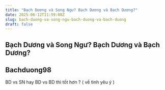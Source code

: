 ```yaml
---
title: "Bạch Dương và Song Ngư? Bạch Dương và Bạch Dương?"
date: 2025-06-12T11:59:08Z
slug: bach-duong-va-song-ngu-bach-duong-va-bach-duong
draft: false
---
```


## Bạch Dương và Song Ngư? Bạch Dương và Bạch Dương?

## Bachduong98

BD vs SN hay BD vs BD thì tốt hơn ? ( về tình yêu ý )